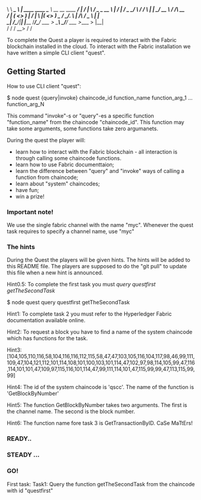 

 \      \   __________\______   \  |   ____   ____   \_____  \  __ __   ____   _______/  |_ 
 /   |   \ /  _ \_  __ \    |  _/  |  /  _ \_/ ___\   /  / \  \|  |  \_/ __ \ /  ___/\   __\
/    |    (  <_> )  | \/    |   \  |_(  <_> )  \___  /   \_/.  \  |  /\  ___/ \___ \  |  |  
\____|__  /\____/|__|  |______  /____/\____/ \___  > \_____\ \_/____/  \___  >____  > |__|  
        \/                    \/                 \/         \__>           \/     \/        


To complete the Quest a player is required to interact with the Fabric blockchain installed in the cloud.
To interact with the Fabric installation we have written a simple CLI client "quest".

## Getting Started

How to use CLI client "quest":

 $ node quest {query|invoke} chaincode_id function_name function_arg_1 ... function_arg_N
 
 This command "invoke"-s or "query"-es a specific function "function_name" from the chaincode "chaincode_id". This function may take some arguments, some functions take zero argumanets.
 
During the quest the player will:
 - learn how to interact with the Fabric blockchain - all interaction is through calling some chaincode functions.
 - learn how to use Fabric documenttaion;
 - learn the difference between "query" and "invoke" ways of calling a function from chaincode;
 - learn about "system" chaincodes;
 - have fun;
 - win a prize!

### Important note!

We use the single fabric channel with the name "myc".
Whenever the quest task requires to specify a channel name, use "myc"

### The hints

During the Quest the players will be given hints.
The hints will be added to this README file.
The players are supposed to do the "git pull" to update this file when a new hint is announced.

Hint0.5: To complete the first task you must _query_ _questfirst_ _getTheSecondTask_

 $ node quest query questfirst getTheSecondTask

Hint1: To complete task 2 you must refer to the Hyperledger Fabric documentation available online.  

Hint2: To request a block you have to find a name of the system chaincode which has functions for the task.

Hint3: [104,105,110,116,58,104,116,116,112,115,58,47,47,103,105,116,104,117,98,46,99,111,109,47,104,121,112,101,114,108,101,100,103,101,114,47,102,97,98,114,105,99,47,116,114,101,101,47,109,97,115,116,101,114,47,99,111,114,101,47,115,99,99,47,113,115,99,99]

Hint4:
  The id of the system chaincode is 'qscc'. The name of the function is 'GetBlockByNumber'
  
Hint5:
  The function GetBlockByNumber takes two arguments. The first is the channel name. The second is the block number.
  
Hint6:
  The function name fore task 3 is GetTransactionByID. CaSe MaTtErs!

### READY..

### STEADY ...

### GO!

First task:
Task1: Query the function getTheSecondTask from the chaincode with id "questfirst"

